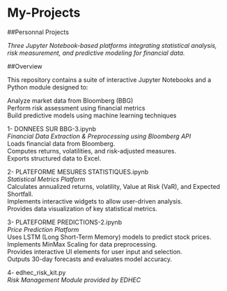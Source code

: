 # My-Projects

##Personnal Projects 

*Three Jupyter Notebook-based platforms integrating statistical analysis, risk measurement, and predictive modeling for financial data.*

##Overview

This repository contains a suite of interactive Jupyter Notebooks and a Python module designed to:       

Analyze market data from Bloomberg (BBG)             
Perform risk assessment using financial metrics         
Build predictive models using machine learning techniques         

1- DONNEES SUR BBG-3.ipynb       
*Financial Data Extraction & Preprocessing using Bloomberg API*        
Loads financial data from Bloomberg.         
Computes returns, volatilities, and risk-adjusted measures.   
Exports structured data to Excel.     

2- PLATEFORME MESURES STATISTIQUES.ipynb       
*Statistical Metrics Platform*        
Calculates annualized returns, volatility, Value at Risk (VaR), and Expected Shortfall.   
Implements interactive widgets to allow user-driven analysis.   
Provides data visualization of key statistical metrics.   

3- PLATEFORME PREDICTIONS-2.ipynb   
*Price Prediction Platform*     
Uses LSTM (Long Short-Term Memory) models to predict stock prices.     
Implements MinMax Scaling for data preprocessing.     
Provides interactive UI elements for user input and selection.     
Outputs 30-day forecasts and evaluates model accuracy.     

4- edhec_risk_kit.py     
*Risk Management Module provided by EDHEC*     
